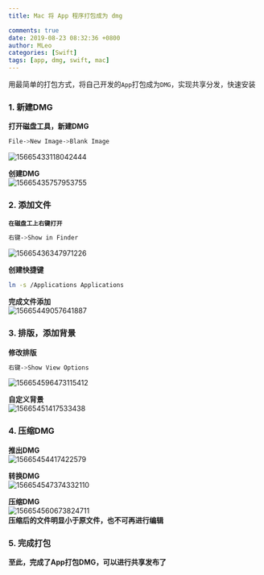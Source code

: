 ```yaml
---
title: Mac 将 App 程序打包成为 dmg

comments: true
date: 2019-08-23 08:32:36 +0800
author: MLeo
categories: [Swift] 
tags: [app, dmg, swift, mac]
---
```


用最简单的打包方式，将自己开发的`App`打包成为`DMG`，实现共享分发，快速安装

### 1. 新建DMG  
**打开磁盘工具，新建DMG**  
```bash
File->New Image->Blank Image
```
![15665433118042444](https://images.ichochy.com/15665433118042444.png)  

**创建DMG**  
![15665435757953755](https://images.ichochy.com/15665435757953755.png)  

### 2. 添加文件  
**`在磁盘工上右键打开`**  
```bash
右键->Show in Finder
```
![15665436347971226](https://images.ichochy.com/15665436347971226.png)  

**创建快捷键**  
```bash
ln -s /Applications Applications
```
**完成文件添加**   
![15665449057641887](https://images.ichochy.com/15665449057641887.png)  

### 3. 排版，添加背景  
**修改排版**  
```bash
右键->Show View Options
```
![156654596473115412](https://images.ichochy.com/156654596473115412.png)

**自定义背景**  
![15665451417533438](https://images.ichochy.com/15665451417533438.png)  

### 4. 压缩DMG  

**推出DMG**  
![15665454417422579](https://images.ichochy.com/15665454417422579.png)

**转换DMG**  
![156654547374332110](https://images.ichochy.com/156654547374332110.png)

**压缩DMG**  
![156654560673824711](https://images.ichochy.com/156654560673824711.png)  
**压缩后的文件明显小于原文件，也不可再进行编辑**


### 5. 完成打包  
**至此，完成了App打包DMG，可以进行共享发布了**